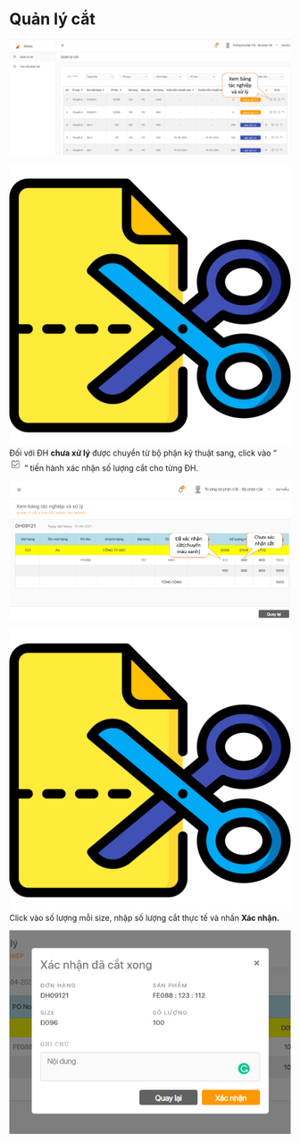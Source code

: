 # Quản lý cắt

![](../.gitbook/assets/quan-ly-cat-chinh.png)

 ![](../.gitbook/assets/cutting.png) Đối với ĐH **chưa xử lý** được chuyển từ bộ phận kỹ thuật sang, click vào “ ![](../.gitbook/assets/ky-tu.png) ” tiến hành xác nhận số lượng cắt cho từng ĐH.

![](../.gitbook/assets/cat.png)


 ![](../.gitbook/assets/cutting.png) Click vào số lượng mỗi size, nhập số lượng cắt thực tế và nhấn **Xác nhận.**

![](../.gitbook/assets/cat-1.png)


